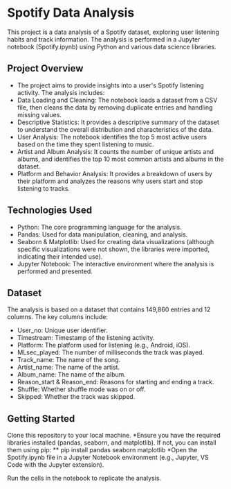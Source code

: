 # Spotify Data Analysis
This project is a data analysis of a Spotify dataset, exploring user listening habits and track information. The analysis is performed in a Jupyter notebook (Spotify.ipynb) using Python and various data science libraries.

## Project Overview
* The project aims to provide insights into a user's Spotify listening activity. The analysis includes:
* Data Loading and Cleaning: The notebook loads a dataset from a CSV file, then cleans the data by removing duplicate entries and handling missing values.
* Descriptive Statistics: It provides a descriptive summary of the dataset to understand the overall distribution and characteristics of the data.
* User Analysis: The notebook identifies the top 5 most active users based on the time they spent listening to music.
* Artist and Album Analysis: It counts the number of unique artists and albums, and identifies the top 10 most common artists and albums in the dataset.
* Platform and Behavior Analysis: It provides a breakdown of users by their platform and analyzes the reasons why users start and stop listening to tracks.

## Technologies Used
* Python: The core programming language for the analysis.
* Pandas: Used for data manipulation, cleaning, and analysis.
* Seaborn & Matplotlib: Used for creating data visualizations (although specific visualizations were not shown, the libraries were imported, indicating their intended use).
* Jupyter Notebook: The interactive environment where the analysis is performed and presented.

## Dataset
The analysis is based on a dataset that contains 149,860 entries and 12 columns. The key columns include:
* User_no: Unique user identifier.
* Timestream: Timestamp of the listening activity.
* Platform: The platform used for listening (e.g., Android, iOS).
* MLsec_played: The number of milliseconds the track was played.
* Track_name: The name of the song.
* Artist_name: The name of the artist.
* Album_name: The name of the album.
* Reason_start & Reason_end: Reasons for starting and ending a track.
* Shuffle: Whether shuffle mode was on or off.
* Skipped: Whether the track was skipped.

## Getting Started
Clone this repository to your local machine.
*Ensure you have the required libraries installed (pandas, seaborn, and matplotlib). If not, you can install them using pip:
** pip install pandas seaborn matplotlib
*Open the Spotify.ipynb file in a Jupyter Notebook environment (e.g., Jupyter, VS Code with the Jupyter extension).

Run the cells in the notebook to replicate the analysis.
